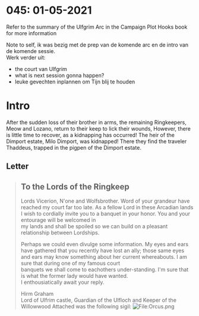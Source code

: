 # 045: 01-05-2021
Refer to the summary of the Ulfgrim Arc in the Campaign Plot Hooks book for more information  
  
Note to self, ik was bezig met de prep van de komende arc en de intro van de komende sessie.  
Werk verder uit:  
- the court van Ulfgrim  
- what is next session gonna happen?  
- leuke gevechten inplannen om Tijn blij te houden
# Intro
After the sudden loss of their brother in arms, the remaining Ringkeepers, Meow and Lozano, return to their keep to lick their wounds, However, there is little time to recover, as a kidnapping has occurred! The heir of the Dimport estate, Milo Dimport, was kidnapped! There they find the traveler Thaddeus, trapped in the pigpen of the Dimport estate.
## Letter
> ## To the Lords of the Ringkeep
> 
> Lords Vicerion, N'one and Wolfsbrother. Word of your grandeur have reached my court far too late. As a fellow Lord in these Arcadian lands I wish to cordially invite you to a banquet in your honor. You and your entourage will be welcomed in  
> my lands and shall be spoiled so we can build on a pleasant relationship between Lordships.
> 
> Perhaps we could even divulge some information. My eyes and ears have gathered that you recently have lost an ally; those same eyes and ears may know something about her current whereabouts. I am sure that during one of my famous court  
> banquets we shall come to eachothers under-standing. I'm sure that is what the former lady would have wanted.  
> I enthousiatically await your reply.
> 
> Hirm Graham  
> Lord of Ulfrim castle, Guardian of the Ulfloch and Keeper of the Willowwood
Attached was the following sigil:
![File:Orcus.png](https://pathfinderwiki.com/mediawiki/images/f/f9/Orcus.png)